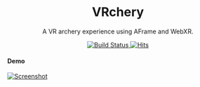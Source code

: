 <h1 align="center">VRchery</h1>

<p align="center">A VR archery experience using AFrame and WebXR.</p>

<div align="center">
  <a href="https://travis-ci.org/samlehman617/VRchery">
    <img alt="Build Status" src="https://travis-ci.org/samlehman617/VRchery.svg?branch=master" />
  </a>
  <a href="https://samlehman.me/VRchery">
    <img alt="Hits" src="http://hits.dwyl.io/samlehman617/samlehman617/resume.svg" />
  </a>
</div>


#### Demo

[![Screenshot](https://raw.githubusercontent.com/samlehman617/VRchery/master/screenshot.png)](https://samlehman.me/VRchery)
